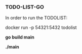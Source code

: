 ### TODO-LIST-GO


In order to run the TODOLIST:

docker run -p 54321:5432 todolist

**go build main**

**./main**
